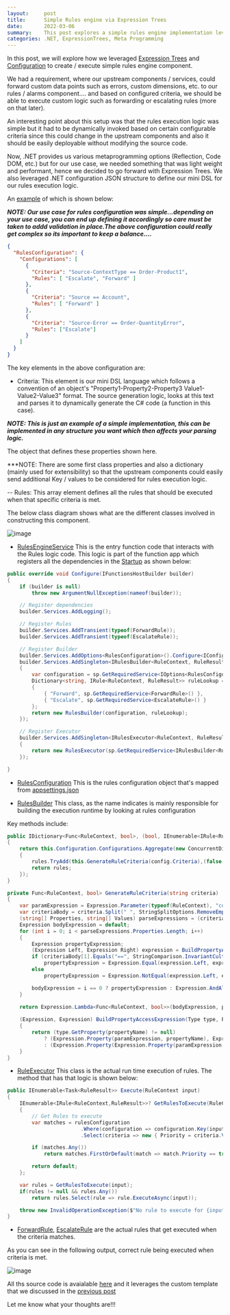 ```yaml
---
layout:     post
title:      Simple Rules engine via Expression Trees
date:       2022-03-06
summary:    This post explores a simple rules engine implementation leveraging Expression Trees in .NET.
categories: .NET, ExpressionTrees, Meta Programming 
---
```


In this post, we will explore how we leveraged [Expression Trees](https://docs.microsoft.com/en-us/dotnet/csharp/programming-guide/concepts/expression-trees/) and [Configuration](https://docs.microsoft.com/en-us/dotnet/core/extensions/configuration) to create / execute simple rules engine component.

We had a requirement, where our upstream components / services, could forward custom data points such as errors, custom dimensions, etc. to our rules / alarms component.... and based on configured criteria, we should be able to execute custom logic such as forwarding or escalating rules (more on that later). 

An interesting point about this setup was that the rules execution logic was simple but it had to be dynamically invoked based on certain configurable criteria since this could change in the upstream components and also it  should be easily deployable without modifying the source code.


Now, .NET provides us various metaprogramming options (Reflection, Code DOM, etc.) but for our use case, we needed something that was light weight and performant, hence we decided to go forward with Expression Trees. We also leveraged .NET configuration JSON structure to define our mini DSL for our rules execution logic. 

An [example]() of which is shown below:

***NOTE: Our use case for rules configuration was simple...depending on your use case, you can end up defining it accordingly so care must be taken to addd validation in place.The above configuration could really get complex so its important to keep a balance....***


~~~JSON
{
  "RulesConfiguration": {
    "Configurations": [
      {
        "Criteria": "Source-ContextType == Order-Product1",
        "Rules": [ "Escalate", "Forward" ]
      },
      {
        "Criteria": "Source == Account",
        "Rules": [ "Forward" ]
      },      
      {
        "Criteria": "Source-Error == Order-QuantityError",
        "Rules": ["Escalate"]
      }
    ]
  }
}
~~~

The key elements in the above configuration are:

- Criteria: This element is our mini DSL language which follows a convention of an object's "Property1-Property2-Property3 <expression> Value1-Value2-Value3" format. The source generation logic, looks at this text and parses it to dynamically generate the C# code (a function in this case). 

***NOTE: This is just an example of a simple implementation, this can be implemented in any structure you want which then affects your parsing logic.***

The object that defines these properties shown here[](). 

***NOTE: There are some first class properties and also a dictionary (mainly used for extensibility) so that the upstream components could easily send additional Key / values to be considered for rules execution logic. 

-- Rules: This array element defines all the rules that should be executed when that specific criteria is met.  



The below class diagram shows what are the different classes involved in constructing this component.

![image]({{site.url}}/images/classes-et-1.png)


- [RulesEngineService](https://github.com/AdiThakker/Adi.FunctionApp.RulesEngine/blob/main/Source/Adi.FunctionApp.RulesEngine.Service/RulesEngineService.cs) This is the entry function code that interacts with the Rules logic code. This logic is part of the function app which registers all the dependencies in the [Startup](https://github.com/AdiThakker/Adi.FunctionApp.RulesEngine/blob/main/Source/Adi.FunctionApp.RulesEngine.Service/Startup.cs) as shown below:

~~~csharp
public override void Configure(IFunctionsHostBuilder builder)
{
    if (builder is null)
        throw new ArgumentNullException(nameof(builder));

    // Register dependencies
    builder.Services.AddLogging();

    // Register Rules
    builder.Services.AddTransient(typeof(ForwardRule));
    builder.Services.AddTransient(typeof(EscalateRule));

    // Register Builder
    builder.Services.AddOptions<RulesConfiguration>().Configure<IConfiguration>((settings, configuration) => configuration.GetSection(nameof(RulesConfiguration)).Bind(settings));
    builder.Services.AddSingleton<IRulesBuilder<RuleContext, RuleResult>>(sp =>
    {
        var configuration = sp.GetRequiredService<IOptions<RulesConfiguration>>();
        Dictionary<string, IRule<RuleContext, RuleResult>> ruleLookup = new Dictionary<string, IRule<RuleContext, RuleResult>>
        {
            { "Forward", sp.GetRequiredService<ForwardRule>() },
            { "Escalate", sp.GetRequiredService<EscalateRule>() }
        };
        return new RulesBuilder(configuration, ruleLookup);
    });

    // Register Executor
    builder.Services.AddSingleton<IRulesExecutor<RuleContext, RuleResult>>(sp =>
    {
        return new RulesExecutor(sp.GetRequiredService<IRulesBuilder<RuleContext, RuleResult>>(), sp.GetRequiredService<ILogger<RulesExecutor>>());     
    });

}
~~~

- [RulesConfiguration](https://github.com/AdiThakker/Adi.FunctionApp.RulesEngine/blob/main/Source/Shared/Adi.FunctionApp.RulesEngine.Domain/Models/RulesConfiguration.cs) This is the rules configuration object that's mapped from [appsettings.json](https://github.com/AdiThakker/Adi.FunctionApp.RulesEngine/blob/main/Source/Adi.FunctionApp.RulesEngine.Service/appsettings.json) 


- [RulesBuilder](https://github.com/AdiThakker/Adi.FunctionApp.RulesEngine/blob/main/Source/Shared/Adi.FunctionApp.RulesEngine.Domain/Builder/RulesBuilder.cs) This class, as the name indicates is mainly responsible for building the execution runtime by looking at rules configuration

Key methods include:

~~~csharp
public IDictionary<Func<RuleContext, bool>, (bool, IEnumerable<IRule<RuleContext, RuleResult>>)> Build()
{
    return this.Configuration.Configurations.Aggregate(new ConcurrentDictionary<Func<RuleContext, bool>, (bool, IEnumerable<IRule<RuleContext, RuleResult>>)>(), (rules, config) =>
    {
        rules.TryAdd(this.GenerateRuleCriteria(config.Criteria),(false, config.Rules.Select(rule => this.Rules[rule])));
        return rules;
    });
}

private Func<RuleContext, bool> GenerateRuleCriteria(string criteria)
{
    var paramExpression = Expression.Parameter(typeof(RuleContext), "context");
    var criteriaBody = criteria.Split(" ", StringSplitOptions.RemoveEmptyEntries);
    (string[] Properties, string[] Values) parseExpressions = (criteriaBody[0].Split("-", StringSplitOptions.RemoveEmptyEntries), criteriaBody[2].Split("-", StringSplitOptions.RemoveEmptyEntries));
    Expression bodyExpression = default;
    for (int i = 0; i < parseExpressions.Properties.Length; i++)
    {
        Expression propertyExpression;
        (Expression Left, Expression Right) expression = BuildPropertyAccessExpression(typeof(RuleContext), paramExpression, parseExpressions.Properties[i], parseExpressions.Values[i]);
        if (criteriaBody[1].Equals("==", StringComparison.InvariantCulture))
            propertyExpression = Expression.Equal(expression.Left, expression.Right);
        else
            propertyExpression = Expression.NotEqual(expression.Left, expression.Right);

        bodyExpression = i == 0 ? propertyExpression : Expression.AndAlso(bodyExpression, propertyExpression);
    }
    
    return Expression.Lambda<Func<RuleContext, bool>>(bodyExpression, paramExpression).Compile();

    (Expression, Expression) BuildPropertyAccessExpression(Type type, ParameterExpression paramExpression, string propertyName, string propertyValue)
    {
        return (type.GetProperty(propertyName) != null)
            ? (Expression.Property(paramExpression, propertyName), Expression.Constant(propertyValue, typeof(string)))
            : (Expression.Property(Expression.Property(paramExpression, "Parameters"), "Item", Expression.Constant(propertyName, typeof(string))), Expression.Constant(propertyValue, typeof(string)));
    }
}
~~~

- [RuleExecutor](https://github.com/AdiThakker/Adi.FunctionApp.RulesEngine/blob/main/Source/Shared/Adi.FunctionApp.RulesEngine.Domain/Executor/RulesExecutor.cs) This class is the actual run time execution of rules. The method that has that logic is shown below:

~~~csharp
public IEnumerable<Task<RuleResult>> Execute(RuleContext input)
{
    IEnumerable<IRule<RuleContext,RuleResult>>? GetRulesToExecute(RuleContext input)
    {
        // Get Rules to execute
        var matches = rulesConfiguration
                        .Where(configuration => configuration.Key(input))
                        .Select(criteria => new { Priority = criteria.Value.Item1, Rules = criteria.Value.Item2 });

        if (matches.Any())
            return matches.FirstOrDefault(match => match.Priority == true)?.Rules ?? matches.FirstOrDefault()?.Rules;

        return default;
    };

    var rules = GetRulesToExecute(input);
    if(rules != null && rules.Any())
        return rules.Select(rule => rule.ExecuteAsync(input));

    throw new InvalidOperationException($"No rule to execute for {input.Source} with {input.ContextType}");
}
~~~

- [ForwardRule](https://github.com/AdiThakker/Adi.FunctionApp.RulesEngine/blob/main/Source/Shared/Adi.FunctionApp.RulesEngine.Domain/Rules/ForwardRule.cs), [EscalateRule](https://github.com/AdiThakker/Adi.FunctionApp.RulesEngine/blob/main/Source/Shared/Adi.FunctionApp.RulesEngine.Domain/Rules/EscalateRule.cs) are the actual rules that get executed when the criteria matches.

As you can see in the following output, correct rule being executed when criteria is met.

![image]({{site.url}}/images/classes-et-1.png)

All ths source code is avaialable [here]() and it leverages the custom template that we discussed in the [previous post]()


Let me know what your thoughts are!!! 









